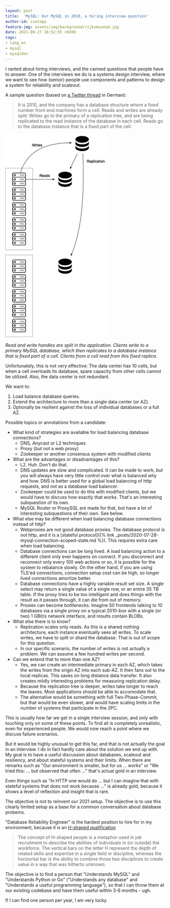 ```yaml
---
layout: post
title:  'MySQL: Our MySQL in 2010, a hiring interview question'
author-id: isotopp
feature-img: assets/img/background/rijksmuseum.jpg
date: 2021-09-27 18:52:55 +0200
tags:
- lang_en
- mysql
- mysqldev
---
```


I ranted about hiring interviews, and the canned questions that people have to answer.
One of the interviews we do is a systems design interview, where we want to see how (senior) people use components and patterns to design a system for reliability and scaleout.

A sample question (based on [a Twitter thread](https://twitter.com/isotopp/status/1442443978985586691) in German):

> It is 2010, and the company has a database structure where a fixed number front end machines form a cell.
> Reads and writes are already split:
> Writes go to the primary of a replication tree, and are being replicated to the read instance of the database in each cell.
> Reads go to the database instance that is a fixed part of the cell.

![](/uploads/2021/09/mysql-2010-1.jpg)

*Read and write handles are split in the application. Clients write to a primary MySQL database, which then replicates to a database instance that is fixed part of a cell. Clients from a cell read from this fixed replica.*

Unfortunately, this is not very effective:
The data center has 10 cells, but when a cell overloads its database, spare capacity from other cells cannot be utilized.
Also, the data center is not redundant.

We want to:

1. Load balance database queries.
2. Extend the architecture to more than a single data center (or AZ).
3. Optionally be resilient against the loss of individual databases or a full AZ.

Possible topics or annotations from a candidate:

- What kind of strategies are available for load balancing database connections?
  - DNS, Anycast or L2 techniques
  - Proxy (but not a web proxy)
  - Zookeeper or another consensus system with modified clients
- What are the advantages or disadvantages of this?
  - L2. Huh. Don't do that.
  - DNS updates are slow and complicated. It can be made to work, but you will always have very little control over what is balanced why and how. DNS is better used for a global load balancing of http requests, and not as a database load balancer.
  - Zookeeper could be used to do this with modified clients, but we would have to discuss how exactly that works. That's an interesting subquestion of its own.
  - MySQL Router or ProxySQL are made for that, but have a lot of interesting subquestions of their own. See below.
- What else may be different when load balancing database connections instead of http? 
    - Webproxies are not good database proxies. The database protocol is not http, and it is a [stateful protocol]({% link _posts/2020-07-28-mysql-connection-scoped-state.md %}). This requires extra care when load balancing.
  - Database connections can be long lived. A load balancing action to a different client only ever happens on connect. If you disconnect and reconnect only every 100 web actions or so, it is possible for the system to rebalance slowly. On the other hand, if you are using TLS'ed connections, connection setup cost can be high, so longer lived connections amortize better.
  - Database connections have a highly variable result set size. A single select may return a single value of a single row, or an entire 35 TB table. If the proxy tries to be too intelligent and does things with the result as it passes through, it can die from out of memory.
  - Proxies can become bottlenecks. Imagine 50 frontends talking to 10 databases via a single proxy on a typical 2010-box with a single (or two) 1 GBit/s network interface, and results contain BLOBs.
- What else there is to know?
  - Replication scales only reads. As this is a shared nothing architecture, each instance eventually sees all writes. To scale writes, we have to split or shard the database. That is out of scope for this question.
  - In our specific scenario, the number of writes is not actually a problem. We can assume a few hundred writes per second.
- Can we extend that to more than one AZ?
  - Yes, we can create an intermediate primary in each AZ, which takes the writes from the origin AZ into each sub-AZ. It then fans out to the local replicas. This saves on long distance data transfer. It also creates mildly interesting problems for measuring replication delay. 
  - Because the replication tree is deeper, writes take longer to reach the leaves. Most applications should be able to accomodate that.
  - The alternative would be something with full Two-Phase-Commit, but that would be even slower, and would have scaling limits in the number of systems that participate in the 2PC.

This is usually how far we get in a single interview session, and only with touching only on some of these points.
To find all is completely unrealistic, even for experienced people.
We would now reach a point where we discuss failure scenarios.

But it would be highly unusual to get this far, and that is not actually the goal in an interview.
I do in fact hardly care about the solution we end up with.
My goal is to have a useful discussion about databases, scaleout and resiliency, and about stateful systems and their limits.
When there are remarks such as "Our environment is smaller, but for us ... works" or "We tried this: ... but observed that often ..." that's actual gold in an interview.

Even things such as "In HTTP one would do ... but I can imagine that with stateful systems that does not work because ..." is already gold, because it shows a level of reflection and insight that is rare.

The objective is not to reinvent our 2021 setup. The objective is to use this clearly limited setup as a base for a common conversation about database probems.

"Database Reliability Engineer" is the hardest position to hire for in my environment, because it is an [H-shaped qualification](https://clausraasted.medium.com/t-shaped-consultants-are-great-but-heres-why-you-should-consider-being-h-shaped-instead-72fadf097da9)

> The concept of H-shaped people is a metaphor used in job recruitment to describe the abilities of individuals in (or outside) the workforce. The vertical bars on the letter H represent the depth of related skills and expertise in a single field or discipline, whereas the horizontal bar is the ability to combine those two disciplines to create value in a way that was hitherto unknown.

The objective is to find a person that "Understands MySQL" and "Understands Python or Go" ("Understands any database" and "Understands a useful programming language"), so that I can throw them at our existing codebase and have them useful within 3-6 months - ugh.

If I can find one person per year, I am very lucky.
